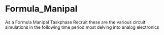 # Formula_Manipal
As a Formula Manipal Taskphase Recruit these are the various circuit simulations in the following time period most delving into analog electronics
